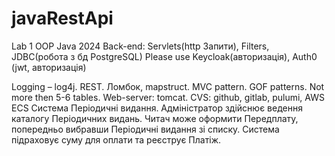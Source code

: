 # javaRestApi
Lab 1 OOP Java 2024
Back-end: 
Servlets(http Запити), Filters, JDBC(робота з бд PostgreSQL) 
Please use Keycloak(авторизація), Auth0 (jwt, авторизація) 

Logging – log4j.
REST. Ломбок, mapstruct.
MVC pattern. GOF patterns. Not more then 5-6 tables.
Web-server: tomcat.
CVS: github, gitlab, pulumi, AWS ECS
Система Періодичні видання. Адміністратор здійснює ведення каталогу Періодичних видань. Читач може оформити Передплату, попередньо вибравши Періодичні видання зі списку. Система підраховує суму для оплати та реєструє Платіж.
